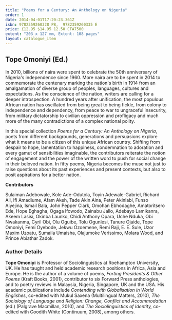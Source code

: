 ```yaml
---
title: "Poems for a Century: An Anthology on Nigeria"
order: 1
date: 2014-04-01T17:20:23.361Z
isbn: 9782359260328 PB,  9782359260335 E
price: £12.95 $14.95 12.50 CFA7500
extent: "203 x 127 mm, Extent: 108 pages"
layout: catalogue_item
---
```

## Tope Omoniyi (Ed.)

In 2010, billions of naira were spent to celebrate the 50th anniversary of Nigeria's independence since 1960. More naira are to be spent in 2014 to commemorate the centenary marking the nation's birth in 1914 from an amalgamation of diverse group of peoples, languages, cultures and expectations. As the conscience of the nation, writers are calling for a deeper introspection. A hundred years after unification, the most populous African nation has oscillated from being great to being fickle, from colony to independence and dependency, from peace to war to ungraceful insecurity, from military dictatorship to civilian oppression and profligacy and much more of the many contradictions of a complex national polity.

In this special collection _Poems for a Century: An Anthology on Nigeria_, poets from different backgrounds, generations and persuasions explore what it means to be a citizen of this unique African country. Shifting from despair to hope, lamentation to happiness, condemnation to adoration and every gamut of sensibilities imaginable, the contributors reiterate the notion of engagement and the power of the written word to push for social change in their beloved nation. In fifty poems, Nigeria becomes the muse not just to raise questions about its past experiences and present contexts, but also to posit aspirations for a better nation.

**Contributors**

Sulaiman Adebowale, Kole Ade-Odutola, Toyin Adewale-Gabriel, Richard Ali, Ifi Amadiume, Afam Akeh, Tade Akin Aina, Peter Akinlabi, Funso Aiyejina, Ismail Bala, John Pepper Clark, Omohan Ebhodaghe, Amatoritsero Ede, Hope Eghagha, Ogaga Ifowodo, Zainabu Jallo, Adebayo Lamikanra, Akeem Lasisi, Okinba Launko, Chidi Anthony Opara, Uche Nduka, Obi Nwakanma, Cyril Obi, Olu Oguibe, Tolu Ogunlesi, Tanure Ojaide, Tope Omoniyi, Femi Oyebode, Jekwu Ozoemene, Remi Raji, E. E. Sule, Uzor Maxim Uzoatu, Sumaila Umaisha, Olajumoke Verissimo, Molara Wood, and Prince Abiathar Zadok.

### Author Details

**Tope Omoniyi** is Professor of Sociolinguistics at Roehampton University, UK. He has taught and held academic research positions in Africa, Asia and Europe. He is the author of a volume of poems, _Farting Presidents & Other Poems_ (Kraft Books, 2001), contributor to six Forward Press anthologies, and to poetry reviews in Malaysia, Nigeria, Singapore, UK and the USA. His academic publications include _Contending with Globalisation in World Englishes_, co-edited with Mukul Saxena (Multilingual Matters, 2010), _The Sociology of Language and Religion: Change, Conflict and Accommodation_ (ed.) (Palgrave Macmillan, 2010), and _The Sociolinguistics of Identity,_ co-edited with Goodith White (Continuum, 2008), among others.
